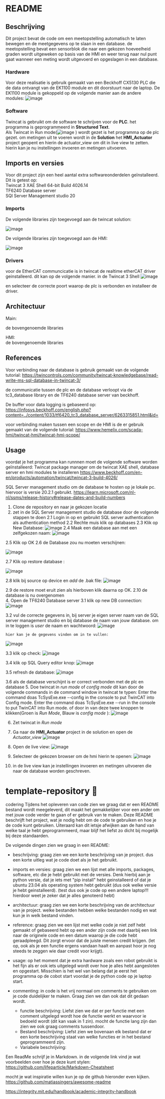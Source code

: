 # README

## Beschrijving
Dit project bevat de code om een meetopstelling automatisch te laten bewegen en de meetgegevens op te slaan in een database. de meetopstelling bevat een sensorblok die naar een gekozen hoeveelheid graden wordt uitgeweken op basis van de HMI en weer terug naar nul punt gaat wanneer een meting wordt uitgevoerd en opgeslagen in een database.

### Hardware
Voor deze realisatie is gebruik gemaakt van een  Beckhoff CX5130 PLC die de data ontvangt van de EK1100 module en dit doorstuurt naar de laptop.
De EK1100 module is gekoppeld op de volgende manier aan de andere modules:
![image](https://github.com/user-attachments/assets/3133acd1-c0ad-4caa-8477-0c6f518a9a2d)




### Software
Twincat is gebruikt om de software te schrijven voor de **PLC**. het programma is geprogrammeerd in **Structured Text**.<br>
Als Twincat in Run mode(![image](https://github.com/user-attachments/assets/9d0f8dd2-c0be-4e2c-9367-fac5449f06c1) ) wordt gezet is het programma op de plc gezet. 
om metingen uit te voeren wordt in de **Solution** het **HMI_Actuator** project geopent en hierin de actuator_view om dit in live view te zetten. hierin kan je nu instellingen invoeren en metingen uitvoeren.


## Imports en versies
Voor dit project zijn een heel aantal extra softwareonderdelen geïnstalleerd. 
Dit is getest op:  
Twincat 3 XAE Shell 64-bit Build 4026.14 <br>
TF6240 Database server <br>
SQl Server Management studio 20 <br>

### Imports
De volgende libraries zijn toegevoegd aan de twincat solution:

![image](https://github.com/user-attachments/assets/48139cae-06ba-42c3-ae01-b5a68a94a0e7)


De volgende libraries zijn toegevoegd aan de HMI:

![image](https://github.com/user-attachments/assets/259ac83a-64d5-4052-99c3-b4707e22707b)


### Drivers
voor de EtherCAT communcicatie is in twincat de realtime etherCAT driver geinstalleerd. dit kan op de volgende manier.
in de Twincat 3 Shell
![image](https://github.com/user-attachments/assets/fb88b882-ae06-4654-b26e-18970ee53bff)

en selecteer de correcte poort waarop de plc is verbonden en installeer de driver.

## Architectuur
Main:

de bovengenoemde libraries 
    
HMI:  
de bovengenoemde libraries

## References
Voor verbinding naar de database is gebruik gemaakt van de volgende tutorial: https://twincontrols.com/community/twincat-knowledgebase/read-write-ms-sql-database-in-twincat-3/

de communicatie tussen de plc en de database verloopt via de tc3_database library en de TF6240 database server van beckhoff.

De buffer voor data logging is gebaseerd op: https://infosys.beckhoff.com/english.php?content=../content/1033/tf6420_tc3_database_server/6263315851.html&id=

voor verbinding maken tussen een scope en de HMI is de er gebruik gemaakt van de volgende tutorial: https://www.hemelix.com/scada-hmi/twincat-hmi/twincat-hmi-scope/

## Usage
voordat je het programma kan runnnen moet de volgende software worden geïnstalleerd:
Twincat package manager om de twincat XAE shell, database server en hmi modules te installeren
https://www.beckhoff.com/en-en/products/automation/twincat/twincat-3-build-4026/

SQL Server management studio om de database te hosten op je lokale pc. hiervoor is versie 20.2.1 gebruikt.
https://learn.microsoft.com/nl-nl/ssms/release-history#release-dates-and-build-numbers


1. Clone de repository en naar je gekozen locatie
2. zet in de SQL Server management studio de database door de volgende stappen te doen
 2.1 Login in op en gebruikt SQL server authentication als authentication method
 2.2 Rechte muis klik op databases
 2.3 Klik op New Database:
   ![image](https://github.com/user-attachments/assets/a6dd6c1c-d2ae-4dc5-9eef-8d8e62505f75)
 2.4 Maak een database aan met een zelfgekozen naam:
   ![image](https://github.com/user-attachments/assets/d01f722b-abb2-45e1-9561-4cc78c5b9c0d)
   
 2.5 Klik op OK
 2.6 de Database zou nu moeten verschijnen:

   ![image](https://github.com/user-attachments/assets/18bd853a-ee42-4f2a-83fd-6848b00ea61f) 
   
 2.7 Klik op restore database :
   
   ![image](https://github.com/user-attachments/assets/a6dd6c1c-d2ae-4dc5-9eef-8d8e62505f75)
   
 2.8 klik bij source op device en *add* de .bak file:
   ![image](https://github.com/user-attachments/assets/c3534333-7bb2-4742-9a90-8688082d1a79)
   
 2.9 de restore moet eruit zien als hierboven klik daarna op OK.
 2.10 de database is nu overgenomen             
4. Open de TF6240 Database server
 3.1  klik op new DB connection:
   ![image](https://github.com/user-attachments/assets/0e093b66-f8a4-45c8-8217-f0af25ead18f)
   
 3.2 vul de correcte gegevens in, bij server je eigen server naam van de SQL server management studio en bij database de naam van jouw database. om in te loggen is *user*  de naam en wachtwoord:
   ![image](https://github.com/user-attachments/assets/07b52374-6e03-4c5e-b2fa-8017e3db2bae)
   
    hier kan je de gegevens vinden om in te vullen:
   ![image](https://github.com/user-attachments/assets/db25447a-95b2-4b51-b61d-8b624bae956e)
   
 3.3 klik op check:
   ![image](https://github.com/user-attachments/assets/7641ad87-4858-487b-a8b1-32be7a39e245)
   
 3.4 klik op SQL Query editor knop:
   ![image](https://github.com/user-attachments/assets/faf67c30-3ef4-487f-a9b8-798870a20446)
   
 3.5 refresh de database:
   ![image](https://github.com/user-attachments/assets/f89fda4f-c1f6-42d1-8ee3-37d9968bff1c)
   
 3.6 als de database verschijnt is er correct verbonden met de plc en database
5. Doe twincat in *run mode* of *config mode* dit kan door de volgende commands in de command window in twincat te typen:
Enter the command doas TcSysExe.exe --config in the console to put TwinCAT into Config mode.
Enter the command doas TcSysExe.exe --run in the console to put TwinCAT into Run mode.
of door in van deze twee knoppen te klikken(Groen is *Run Mode*, Blauw is *config mode* ):
  ![image](https://github.com/user-attachments/assets/f97ed723-4457-4e52-b5dd-7c58a7bc715a)
  
6. Zet twincat in *Run mode*  
7. Ga naar de **HMI_Actuator** project in de solution en open de *Actuator_view*
   ![image](https://github.com/user-attachments/assets/9d63bd20-e1e6-46aa-9994-84a504c2f393)
   
9. Open de live view:
   ![image](https://github.com/user-attachments/assets/3444464c-4dcf-46b2-afa2-60208baed08a)
   
11. Selecteer de gekozen browser om de hmi hierin te openen:
   ![image](https://github.com/user-attachments/assets/e6d5b4a8-3374-4fcd-8c47-e6e786f5faa1)
	 
13. in de live view kan je instellingen invoeren en metingen uitvoeren die naar de database worden geschreven.

   
# template-repository 🦾
codering
Tijdens het opleveren van code zien we graag dat er een README bestand wordt meegeleverd, dit maakt het gemakkelijker voor een ander om met jouw code verder te gaan of er gebruik van te maken.
Deze README beschrijft het project, wat je nodig hebt om de code te gebruiken en hoe je de code kunt gebruiken. Uiteraard kan dit ietsje afwijken aan de hand van welke taal je hebt geprogrammeerd, maar blijf het liefst zo dicht bij mogelijk bij deze standaarden.

De volgende dingen zien we graag in een README:
- beschrijving: graag zien we een korte beschrijving van je project. dus een korte uitleg wat je code doet als je het gebruikt.
- imports en versies: graag zien we een lijst met alle imports, packages, software, etc die je hebt gebruikt met de versies. Denk hierbij aan je python versie, dat je iets met "pip install" hebt geinstalleerd of dat je ubuntu 23.04 als operating system hebt gebruikt (dus ook welke versie je hebt geinstalleerd). (test dus ook je code op een andere laptop!!! hierdoor weet je zeker dat je alles genoteerd hebt)
- architectuur: graag zien we een korte beschrijving van de architectuur van je project. welke bestanden hebben welke bestanden nodig en wat kun je in welk bestand vinden.
- reference: graag zien we een lijst met welke code je niet zelf hebt gemaakt of gebaseerd hebt op een ander zijn code met daarbij een link naar de originele code en een datum waarop je die code hebt geraadpleegd. Dit zorgt ervoor dat de juiste mensen credit krijgen. (let op, ook als je een functie ergens vandaan haalt en aanpast hoor je nog steeds te zeggen wie daar credit voor krijgt).
- usage: op het moment dat je extra hardware zoals een robot gebruikt is het fijn als er ook iets uitgelegd wordt over hoe je alles hebt aangesloten en opgestart. Misschien is het wel van belang dat je eerst het programma op de cobot start voordat je de python code op je laptop start.

- commenting: in code is het vrij normaal om comments te gebruiken om je code duidelijker te maken. Graag zien we dan ook dat dit gedaan wordt.
	- functie beschrijving: Liefst zien we dat er per functie met een comment uitgelegd wordt hoe de functie werkt en waarvoor ie bedoeld wordt (dit kan vaak in 1 zin). mocht de functie lang zijn dan zien we ook graag comments tussendoor.
	- Bestand beschrijving: Liefst zien we bovenaan elk bestand dat er een korte beschrijving staat van welke functies er in het bestand geprogrammeerd zijn.
	- Variabele beschrijving:

Een ReadMe schrijf je in Markdown. in de volgende link vind je wat voorbeelden over hoe je deze kunt stylen:
https://github.com/lifeparticle/Markdown-Cheatsheet

mocht je wat inspiratie willen kun je op de github hieronder even kijken.
https://github.com/matiassingers/awesome-readme

https://integrity.mit.edu/handbook/academic-integrity-handbook
